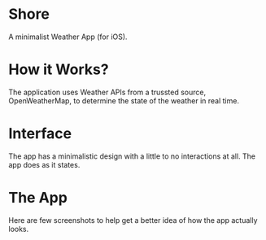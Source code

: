 # Shore
A minimalist Weather App (for iOS).

# How it Works?
The application uses Weather APIs from a trussted source, OpenWeatherMap, to determine the state of the weather in real time.

# Interface
The app has a minimalistic design with a little to no interactions at all. The app does as it states.

# The App
Here are few screenshots to help get a better idea of how the app actually looks.

